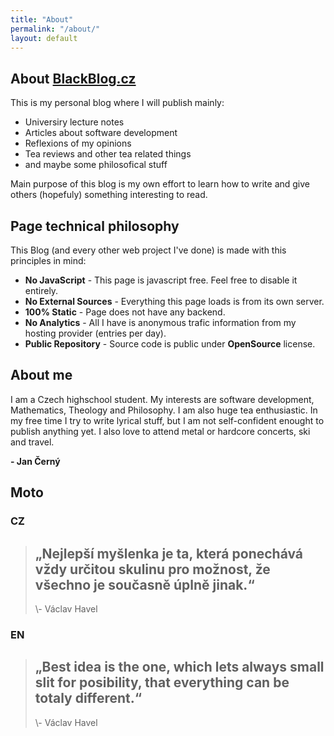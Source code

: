 ```yaml
---
title: "About"
permalink: "/about/"
layout: default
---
```


<article markdown="1">

<h1>About <a href="http://blackblog.cz/">BlackBlog.cz</a></h1>

This is my personal blog where I will publish mainly: 

- Universiry lecture notes
- Articles about software development
- Reflexions of my opinions
- Tea reviews and other tea related things
- and maybe some philosofical stuff

Main purpose of this blog is my own effort to learn how to write and give others (hopefuly) something interesting to read.

## Page technical philosophy
This Blog (and every other web project I've done) is made with this principles in mind:
- __No JavaScript__ - This page is javascript free. Feel free to disable it entirely.
- __No External Sources__ - Everything this page loads is from its own server.
- __100% Static__ - Page does not have any backend.
- __No Analytics__ - All I have is anonymous trafic information from my hosting provider (entries per day).
- __Public Repository__ - Source code is public under __OpenSource__ license.

## About me
I am a Czech highschool student. My interests are software development, Mathematics, Theology and Philosophy. I am also huge tea enthusiastic. In my free time I try to write lyrical stuff, but I am not self-confident enought to publish anything yet. I also love to attend metal or hardcore concerts, ski and travel.

**- Jan Černý**

## Moto 
### CZ

> <h2> „Nejlepší myšlenka je ta, která ponechává vždy určitou skulinu pro možnost, že všechno je současně úplně jinak.“</h2>
> \- Václav Havel

### EN

> <h2> „Best idea is the one, which lets always small slit for posibility, that everything can be totaly different.“</h2>
> \- Václav Havel

</article>
